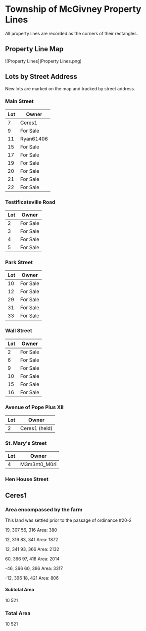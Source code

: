 Township of McGivney Property Lines
===================================

All property lines are recorded as the corners of their rectangles.

Property Line Map
-----------------

![Property Lines](Property Lines.png)

Lots by Street Address
----------------------

New lots are marked on the map and tracked by street address.

### Main Street
| Lot | Owner        |
|-----|--------------|
| 7   | Ceres1       |
| 9   | For Sale     |
| 11  | Ryan61406    |
| 15  | For Sale     |
| 17  | For Sale     |
| 19  | For Sale     |
| 20  | For Sale     |
| 21  | For Sale     |
| 22  | For Sale     |

### Testificateville Road
| Lot | Owner        |
|-----|--------------|
| 2   | For Sale     |
| 3   | For Sale     |
| 4   | For Sale     |
| 5   | For Sale     |

### Park Street
| Lot | Owner        |
|-----|--------------|
| 10  | For Sale     |
| 12  | For Sale     |
| 29  | For Sale     |
| 31  | For Sale     |
| 33  | For Sale     |

### Wall Street
| Lot | Owner        |
|-----|--------------|
| 2   | For Sale     |
| 6   | For Sale     |
| 9   | For Sale     |
| 10  | For Sale     |
| 15  | For Sale     |
| 16  | For Sale     |

### Avenue of Pope Pius XII
| Lot | Owner        |
|-----|--------------|
| 2   | Ceres1 (held) |

### St. Mary's Street
| Lot | Owner        |
|-----|--------------|
| 4   | M3m3nt0_M0ri |

### Hen House Street

Ceres1
------

### Area encompassed by the farm

This land was settled prior to the passage of ordinance #20-2

19, 307
56, 316
Area: 380

12, 316
83, 341
Area: 1872

12, 341
93, 366
Area: 2132

60, 366
97, 418
Area: 2014

-46, 366
60, 396
Area: 3317

-12, 396
18, 421
Area: 806

#### Subtotal Area

10 521

### Total Area

10 521

